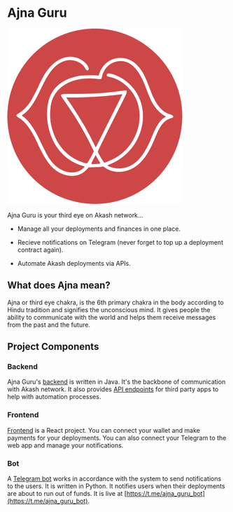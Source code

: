 # Ajna Guru

![logo](logo.svg)

Ajna Guru is your third eye on Akash network...

* Manage all your deployments and finances in one place.

* Recieve notifications on Telegram (never forget to top up a deployment contract again).

* Automate Akash deployments via APIs.

## What does Ajna mean?

Ajna or third eye chakra, is the 6th primary chakra in the body according to Hindu tradition and signifies the unconscious mind. It gives people the ability to communicate with the world and helps them receive messages from the past and the future.

## Project Components

### Backend

Ajna Guru's [backend](backend) is written in Java. It's the backbone of communication with Akash network. It also provides [API endpoints](backend/README.md) for third party apps to help with automation processes.

### Frontend

[Frontend](frontend) is a React project. You can connect your wallet and make payments for your deployments. You can also connect your Telegram to the web app and manage your notifications.

### Bot

A [Telegram bot](bot) works in accordance with the system to send notifications to the users. It is written in Python. It notifies users when their deployments are about to run out of funds. It is live at [https://t.me/ajna_guru_bot](https://t.me/ajna_guru_bot).
